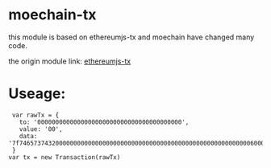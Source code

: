 # moechain-tx

 this module is based on ethereumjs-tx and moechain have changed many code.
 
 the origin module link: 
 [ethereumjs-tx](https://github.com/ethereumjs/ethereumjs-tx)
 
 # Useage:
 
 ```
  var rawTx = {
    to: '0000000000000000000000000000000000000000',
    value: '00',
    data: '7f7465737432000000000000000000000000000000000000000000000000000000600057',
  }
 var tx = new Transaction(rawTx)
 ```
